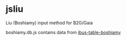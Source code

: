 # jsliu
Liu (Boshiamy) input method for B2G/Gaia

boshiamy.db.js contains data from [ibus-table-boshiamy](http://github.com/vicamo/ibus-table-boshiamy)
